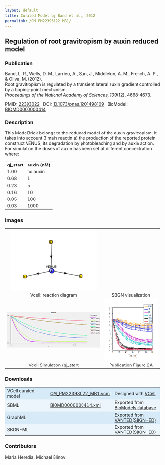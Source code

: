 ```yaml
---
layout: default
title: Curated Model by Band et al., 2012
permalink: /CM_PM22393022_MB1/
---
```

## Regulation of root gravitropism by auxin reduced model

### Publication 

Band, L. R., Wells, D. M., Larrieu, A., Sun, J., Middleton, A. M., French, A. P., & Oliva, M. (2012). <br />
Root gravitropism is regulated by a transient lateral auxin gradient controlled by a tipping-point mechanism. <br/>
<i>Proceedings of the National Academy of Sciences, 109</i>(12), 4668-4673.

 PMID: <a href="https://www.ncbi.nlm.nih.gov/pubmed/?term=22393022">22393022</a>&ensp; 
 DOI: <a href="https://doi.org/10.1073/pnas.1201498109">10.1073/pnas.1201498109</a>&ensp;
 BioModel: <a href="https://www.ebi.ac.uk/biomodels/BIOMD0000000413">BIOMD0000000414</a><br/>

### Description
This ModelBrick belongs to the reduced model of the auxin gravitropism. It takes into account 3 main reactin a) the production of the reported protein construct VENUS, its degradation by photobleaching and by auxin action. For simulation the doses of auxin has been set at different concentration where:
<center>
<table>
  <th align="center"> <strong> qj_start </th>
 <th align="center">  <strong> auxin (nM) </th>
 <tr><td>1.00</td>
  <td>no auxin</td></tr>
 <tr><td>0.68</td>
  <td>1 </td></tr>
  <tr><td>0.23</td> 
  <td>5</td> </tr>
  <tr><td>0.16</td> 
  <td>10</td> </tr>
 <tr><td>0.05</td> 
  <td>100</td></tr> 
 <tr><td>0.03</td> 
  <td>1000</td></tr>
</table>
 </center> 

### Images
<center>
 <table> 
 <tr>
  <td align="center" >
   <a href="https://modelbricks.github.io/images/Vcellimages/CM_PM22393022_MB1_Vcell_diagram.PNG">
   <img align="center" src="/images/Vcellimages/CM_PM22393022_MB1_Vcell_diagram.PNG" Height="200"/></a></td>
  <td align="center" >
  <!-- <a href="https://modelbricks.github.io/images/SBGNfiles/cuttswitch_SBGN.PNG">
   <img align="center" src= "/images/SBGNfiles/cuttswitch_SBGN.PNG" Height="200" > </a>--></td>
 </tr>
 <tr>
  <td align="center"> Vcell: reaction diagram </td>
  <td align="center"> SBGN visualization </td>
   </tr>
  <tr>
   <td align="center">
    <a href="https://modelbricks.github.io/images/Vcellimages/CM_PM22393022_MB1_Vcell_sim.PNG">
    <img align="center" src="/images/Vcellimages/CM_PM22393022_MB1_Vcell_sim.PNG" /></a></td> 
   <td align="center" >
    <a href="https://modelbricks.github.io/images/SBGNfiles/CM_PM18628746_papersim.PNG">
    <img align="center" src="/images/SBGNfiles/CM_PM22393022_MB1_papersim.PNG" Height="200"/></a></td>
  </tr>
  <tr>
   <td align="center"> Vcell Simulation (qj_start </td>
   <td align="center"> Publication Figure 2A </td>
  </tr>
 </table>
</center>

 ### Downloads
<center>
 <table>
  <td width="33%" bgcolor="#D6EAF8"> VCell curated model </td>
  <td width="33%" bgcolor="#D6EAF8"><a href="/modelbricks/VCML_SBMLfiles/CM_PM22393022_MB1.vcml">CM_PM22393022_MB1.vcml</a></td>
  <td width="33%" bgcolor="#D6EAF8"> Designed with <a href="http://vcell.org"> VCell</a></td>
  <tr>
   <td bgcolor="#EBF5FB"> SBML </td>
   <td bgcolor="#EBF5FB"><a href="/modelbricks/VCML_SBMLfiles/BIOMD0000000414.xml">BIOMD0000000414.xml</a></td>
   <td bgcolor="#EBF5FB"> Exported from <a href="https://www.ebi.ac.uk/biomodels/BIOMD0000000414">BioModels database</a></td>
  </tr>
  <tr>
  
   <td bgcolor="#D6EAF8">GraphML </td>
   <td bgcolor="#D6EAF8"><!--<a href="/modelbricks/SBGNexecutablefiles/CM_PM22393022_MB1.graphml">CM_PM22393022_MB1.graphml</a>--></td>
   <td bgcolor="#D6EAF8"> Exported from <a href="https://immersive-analytics.infotech.monash.edu/vanted/addons/sbgn-ed/">VANTED(SBGN-ED)</a></td>
  </tr>
  <tr>
   <td bgcolor="#EBF5FB">SBGN-ML </td>
   <td bgcolor="#EBF5FB"><!--<a href="/modelbricks/SBGNexecutablefiles/CM_PM22393022_MB1.sbgn">CM_PM22393022_MB1.sbgn</a>--></td>
   <td bgcolor="#EBF5FB"> Exported from <a href="https://immersive-analytics.infotech.monash.edu/vanted/addons/sbgn-ed/">VANTED(SBGN-ED)</a></td>
  </tr>
 </table>
</center>
  
 
 
### Contributors
Maria Heredia, Michael Blinov
